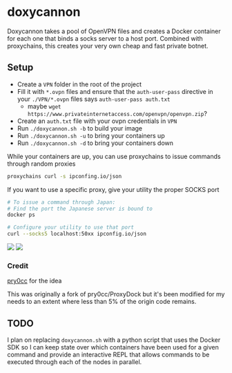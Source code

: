 # doxycannon

Doxycannon takes a pool of OpenVPN files and creates a Docker container for each one that binds a
socks server to a host port. Combined with proxychains, this creates your very own cheap and fast
private botnet.

## Setup
- Create a `VPN` folder in the root of the project 
- Fill it with `*.ovpn` files and ensure that the `auth-user-pass` directive
  in your `./VPN/*.ovpn` files says `auth-user-pass auth.txt`
   - maybe `wget https://www.privateinternetaccess.com/openvpn/openvpn.zip`?
- Create an `auth.txt` file with your ovpn credentials in `VPN`
- Run `./doxycannon.sh -b` to build your image
- Run `./doxycannon.sh -u` to bring your containers up
- Run `./doxycannon.sh -d` to bring your containers down

While your containers are up, you can use proxychains to issue commands through random proxies

```sh
proxychains curl -s ipconfing.io/json
```

If you want to use a specific proxy, give your utility the proper SOCKS port

```sh
# To issue a command through Japan:
# Find the port the Japanese server is bound to
docker ps

# Configure your utility to use that port
curl --socks5 localhost:50xx ipconfig.io/json
```

![](https://i.imgur.com/jjHtk9L.png)
![](https://i.imgur.com/fLU4Mjx.png)

### Credit
[pry0cc](https://github.com/pry0cc/ProxyDock) for the idea

This was originally a fork of pry0cc/ProxyDock but it's been modified for my needs to an extent
where less than 5% of the origin code remains.

## TODO
I plan on replacing `doxycannon.sh` with a python script that uses the Docker SDK so I can keep
state over which containers have been used for a given command and provide an interactive REPL that
allows commands to be executed through each of the nodes in parallel.
